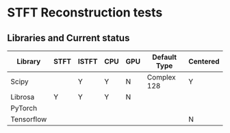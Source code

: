 # STFT Reconstruction tests

## Libraries and Current status

| Library | STFT | ISTFT | CPU | GPU | Default Type | Centered |
|---------|------|-------|-----|-----|--------------|----------|
| Scipy   |      |  Y    | Y    | N  | Complex 128 | Y      |
| Librosa | Y    | Y    | Y    | N  |              |          |
| PyTorch |      |       |     |     |              |          |
| Tensorflow |      |       |     |     |           | N         |

